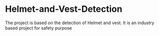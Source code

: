 # Helmet-and-Vest-Detection
The project is based on the detection of Helmet and vest. It is an industry based project for safety purpose 
